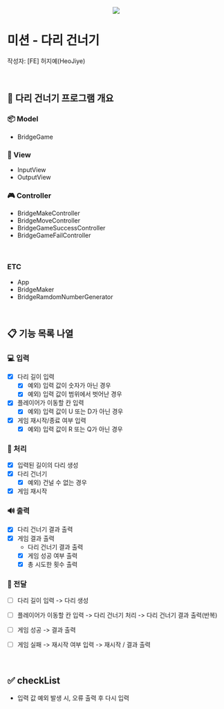 <p align="center">
    <img src="https://woowacourse.github.io/img/logo_full_white.339e6416.png">
</p>

# 미션 - 다리 건너기
작성자: [FE] 허지예(HeoJiye)

<br>

## 🌉 다리 건너기 프로그램 개요
### 📦 Model
- BridgeGame
### 🎨 View
- InputView
- OutputView
### 🎮 Controller
- BridgeMakeController
- BridgeMoveController
- BridgeGameSuccessController
- BridgeGameFailController

<br>

### ETC
- App
- BridgeMaker
- BridgeRamdomNumberGenerator

<br>

## 📋 기능 목록 나열

###  💻 입력
- [x] 다리 길이 입력
    - [x] 예외) 입력 값이 숫자가 아닌 경우
    - [x] 예외) 입력 값이 범위에서 벗어난 경우
- [x] 플레이어가 이동할 칸 입력
    - [x] 예외) 입력 값이 U 또는 D가 아닌 경우
- [x] 게임 재시작/종료 여부 입력
    - [x] 예외) 입력 값이 R 또는 Q가 아닌 경우

### 🚀 처리
- [x] 입력된 길이의 다리 생성
- [x] 다리 건너기
    - [x] 예외) 건널 수 없는 경우
- [x] 게임 재시작

### 🔊 출력
- [x] 다리 건너기 결과 출력
- [x] 게임 결과 출력
    - 다리 건너기 결과 출력
    - [x] 게임 성공 여부 출력
    - [x] 총 시도한 횟수 출력

### 💌 전달
- [ ] 다리 길이 입력 -> 다리 생성
- [ ] 플레이어가 이동할 칸 입력 -> 다리 건너기 처리 -> 다리 건너기 결과 출력(반복)
- [ ] 게임 성공 -> 결과 출력
- [ ] 게임 실패 -> 재시작 여부 입력 -> 재시작 / 결과 출력


<br>

## ✅ checkList
- 입력 값 예외 발생 시, 오류 출력 후 다시 입력

